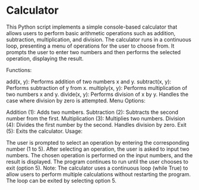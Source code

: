 # Calculator
This Python script implements a simple console-based calculator that allows users to perform basic arithmetic operations such as addition, subtraction, multiplication, and division. The calculator runs in a continuous loop, presenting a menu of operations for the user to choose from. It prompts the user to enter two numbers and then performs the selected operation, displaying the result.

Functions:

add(x, y): Performs addition of two numbers x and y.
subtract(x, y): Performs subtraction of y from x.
multiply(x, y): Performs multiplication of two numbers x and y.
divide(x, y): Performs division of x by y. Handles the case where division by zero is attempted.
Menu Options:

Addition (1): Adds two numbers.
Subtraction (2): Subtracts the second number from the first.
Multiplication (3): Multiplies two numbers.
Division (4): Divides the first number by the second. Handles division by zero.
Exit (5): Exits the calculator.
Usage:

The user is prompted to select an operation by entering the corresponding number (1 to 5).
After selecting an operation, the user is asked to input two numbers.
The chosen operation is performed on the input numbers, and the result is displayed.
The program continues to run until the user chooses to exit (option 5).
Note: The calculator uses a continuous loop (while True) to allow users to perform multiple calculations without restarting the program. The loop can be exited by selecting option 5.
